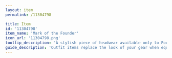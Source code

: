 ```yaml
---
layout: item
permalink: /11304798

title: Item
id: '11304798'
item_name: 'Mark of the Founder'
icon_url: '11304798.png'
tooltip_description: 'A stylish piece of headwear available only to Founders. It feels somehow familiar.'
guide_description: 'Outfit items replace the look of your gear when equipped.'
---
```

